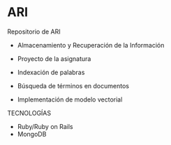ARI
===

Repositorio de ARI

- Almacenamiento y Recuperación de la Información
- Proyecto de la asignatura

- Indexación de palabras
- Búsqueda de términos en documentos
- Implementación de modelo vectorial 

TECNOLOGÍAS
- Ruby/Ruby on Rails
- MongoDB